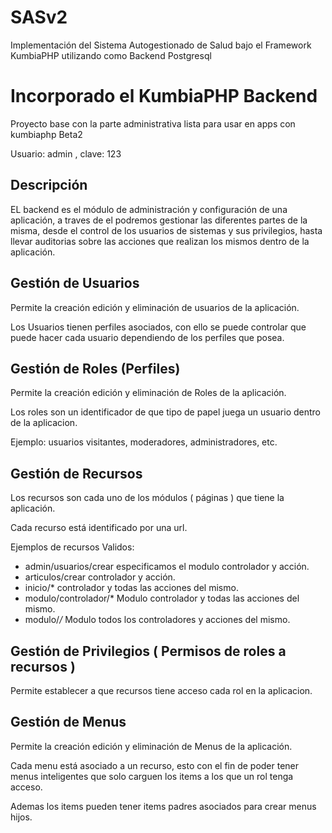 SASv2
=====

Implementación del Sistema Autogestionado de Salud  bajo el Framework KumbiaPHP utilizando como Backend Postgresql


Incorporado el KumbiaPHP Backend
=================================

Proyecto base con la parte administrativa lista para usar en apps con kumbiaphp Beta2

Usuario: admin , clave: 123

Descripción
-----

EL backend es el módulo de administración y configuración de una aplicación, a traves de el podremos gestionar las diferentes partes de la misma, desde el control de los usuarios de sistemas y sus privilegios, hasta llevar auditorias sobre las acciones que realizan los mismos dentro de la aplicación.


Gestión de Usuarios
-----

Permite la creación edición y eliminación de usuarios de la aplicación.

Los Usuarios tienen perfiles asociados, con ello se puede controlar que puede hacer cada usuario dependiendo de los perfiles que posea.

Gestión de Roles (Perfiles)
-----

Permite la creación edición y eliminación de Roles de la aplicación.

Los roles son un identificador de que tipo de papel juega un usuario dentro de la aplicacion. 

Ejemplo: usuarios visitantes, moderadores, administradores, etc.

Gestión de Recursos
-----

Los recursos son cada uno de los módulos ( páginas ) que tiene la aplicación.

Cada recurso está identificado por una url.

Ejemplos de recursos Validos:

- admin/usuarios/crear     especificamos el modulo controlador y acción.
- articulos/crear          controlador y acción.
- inicio/*                 controlador y todas las acciones del mismo. 
- modulo/controlador/*     Modulo controlador y todas las acciones del mismo. 
- modulo/*/*               Modulo todos los controladores y acciones del mismo. 

Gestión de Privilegios ( Permisos de roles a recursos )
-----

Permite establecer a que recursos tiene acceso cada rol en la aplicacion.

Gestión de Menus
-----

Permite la creación edición y eliminación de Menus de la aplicación.

Cada menu está asociado a un recurso, esto con el fin de poder tener menus inteligentes que solo carguen los items
a los que un rol tenga acceso.

Ademas los items pueden tener items padres asociados para crear menus hijos.
